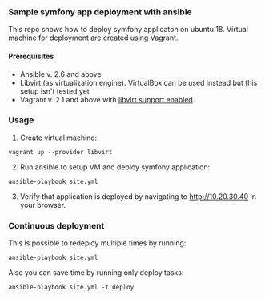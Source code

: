 ### Sample symfony app deployment with ansible
This repo shows how to deploy symfony applicaton on ubuntu 18. Virtual machine for deployment are created
using Vagrant.

#### Prerequisites

* Ansible v. 2.6 and above
* Libvirt (as virtualization engine). VirtualBox can be used instead but this setup isn't tested yet
* Vagrant v. 2.1 and above with [libvirt support enabled](https://github.com/vagrant-libvirt/vagrant-libvirt).

### Usage

1. Create virtual machine:

```
vagrant up --provider libvirt
```

2. Run ansible to setup VM and deploy symfony application:

```
ansible-playbook site.yml
```

3. Verify that application is deployed by navigating to http://10.20.30.40 in your browser.


### Continuous deployment

This is possible to redeploy multiple times by running:

```
ansible-playbook site.yml
```

Also you can save time by running only deploy tasks:

```
ansible-playbook site.yml -t deploy
```
